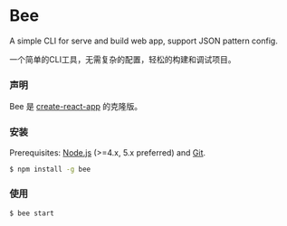 # Bee
A simple CLI for serve and build web app, support JSON pattern config.

一个简单的CLI工具，无需复杂的配置，轻松的构建和调试项目。

### 声明

Bee 是 [create-react-app](https://github.com/facebookincubator/create-react-app) 的克隆版。

### 安装

Prerequisites: [Node.js](https://nodejs.org/en/) (>=4.x, 5.x preferred) and [Git](https://git-scm.com/).

``` bash
$ npm install -g bee
```

### 使用

``` bash
$ bee start
```
